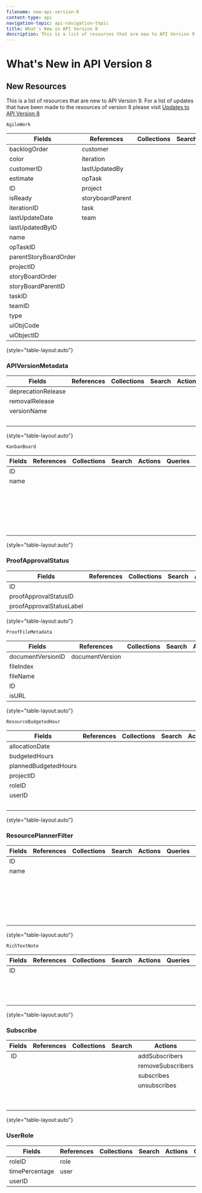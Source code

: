 ```yaml
---
filename: new-api-version-8
content-type: api
navigation-topic: api-navigation-topic
title: What's New in API Version 8
description: This is a list of resources that are new to API Version 9. For a list of updates that have been made to the resources of version 8 please visit Updates to API Version 8
---
```


# What's New in API Version 8

## New Resources

This is a list of resources that are new to API&nbsp;Version 9. For a list of updates that have been made to the resources of version 8 please visit [Updates to API Version 8](../../wf-api/api/new-api-version-8-updates.md)

```AgileWork``` 

| Fields |References |Collections |Search |Actions |Queries |Operations |
|---|---|---|---|---|---|---|
| backlogOrder |customer |&nbsp; |&nbsp; |bulkCopy&nbsp; |&nbsp; |COPY |
| color |iteration&nbsp; |&nbsp; |&nbsp; |&nbsp; |&nbsp; |COUNT |
| customerID |lastUpdatedBy |&nbsp; |&nbsp; |&nbsp; |&nbsp; |DELETE |
| estimate |opTask |&nbsp; |&nbsp; |&nbsp; |&nbsp; |EDIT |
| ID |project |&nbsp; |&nbsp; |&nbsp; |&nbsp; |GET&nbsp; |
| isReady |storyboardParent |&nbsp; |&nbsp; |&nbsp; |&nbsp; |REPORT |
| iterationID |task |&nbsp; |&nbsp; |&nbsp; |&nbsp; |SEARCH |
| lastUpdateDate |team |&nbsp; |&nbsp; |&nbsp; |&nbsp; |&nbsp; |
| lastUpdatedByID |&nbsp; |&nbsp; |&nbsp; |&nbsp; |&nbsp; |&nbsp; |
| name |&nbsp; |&nbsp; |&nbsp; |&nbsp; |&nbsp; |&nbsp; |
| opTaskID |&nbsp; |&nbsp; |&nbsp; |&nbsp; |&nbsp; |&nbsp; |
| parentStoryBoardOrder |&nbsp; |&nbsp; |&nbsp; |&nbsp; |&nbsp; |&nbsp; |
| projectID |&nbsp; |&nbsp; |&nbsp; |&nbsp; |&nbsp; |&nbsp; |
| storyBoardOrder |&nbsp; |&nbsp; |&nbsp; |&nbsp; |&nbsp; |&nbsp; |
| storyBoardParentID |&nbsp; |&nbsp; |&nbsp; |&nbsp; |&nbsp; |&nbsp; |
| taskID&nbsp; |&nbsp; |&nbsp; |&nbsp; |&nbsp; |&nbsp; |&nbsp; |
| teamID |&nbsp; |&nbsp; |&nbsp; |&nbsp; |&nbsp; |&nbsp; |
| type |&nbsp; |&nbsp; |&nbsp; |&nbsp; |&nbsp; |&nbsp; |
| uiObjCode |&nbsp; |&nbsp; |&nbsp; |&nbsp; |&nbsp; |&nbsp; |
| uiObjectID |&nbsp; |&nbsp; |&nbsp; |&nbsp; |&nbsp; |&nbsp; |

{style="table-layout:auto"}

### APIVersionMetadata

| Fields |References |Collections |Search |Actions |Queries |Operations |
|---|---|---|---|---|---|---|
| deprecationRelease |&nbsp; |&nbsp; |&nbsp; |&nbsp; |&nbsp; |COUNT&nbsp; |
| removalRelease |&nbsp; |&nbsp; |&nbsp; |&nbsp; |&nbsp; |GET |
| versionName |&nbsp; |&nbsp; |&nbsp; |&nbsp; |&nbsp; |REPORT |
| &nbsp; |&nbsp; |&nbsp; |&nbsp; |&nbsp; |&nbsp; |SEARCH |

{style="table-layout:auto"}

```KanbanBoard``` 

| Fields |References |Collections |Search |Actions |Queries |Operations |
|---|---|---|---|---|---|---|
| ID |&nbsp; |&nbsp; |&nbsp; |&nbsp; |&nbsp; |ADD |
| name |&nbsp; |&nbsp; |&nbsp; |&nbsp; |&nbsp; |COUNT |
| &nbsp; |&nbsp; |&nbsp; |&nbsp; |&nbsp; |&nbsp; |DELETE |
| &nbsp; |&nbsp; |&nbsp; |&nbsp; |&nbsp; |&nbsp; |EDIT |
| &nbsp; |&nbsp; |&nbsp; |&nbsp; |&nbsp; |&nbsp; |GET |
| &nbsp; |&nbsp; |&nbsp; |&nbsp; |&nbsp; |&nbsp; |REPORT |
| &nbsp; |&nbsp; |&nbsp; |&nbsp; |&nbsp; |&nbsp; |SEARCH |

{style="table-layout:auto"}

### ProofApprovalStatus

| Fields |References |Collections |Search |Actions |Queries |Operations |
|---|---|---|---|---|---|---|
| ID |&nbsp; |&nbsp; |&nbsp; |&nbsp; |&nbsp; |&nbsp; |
| proofApprovalStatusID |&nbsp; |&nbsp; |&nbsp; |&nbsp; |&nbsp; |&nbsp; |
| proofApprovalStatusLabel |&nbsp; |&nbsp; |&nbsp; |&nbsp; |&nbsp; |&nbsp; |

{style="table-layout:auto"}

```ProofFileMetadata``` 

| Fields |References |Collections |Search |Actions |Queries |Operations |
|---|---|---|---|---|---|---|
| documentVersionID |documentVersion |&nbsp; |&nbsp; |&nbsp; |&nbsp; |&nbsp; |
| fileIndex |&nbsp; |&nbsp; |&nbsp; |&nbsp; |&nbsp; |&nbsp; |
| fileName |&nbsp; |&nbsp; |&nbsp; |&nbsp; |&nbsp; |&nbsp; |
| ID |&nbsp; |&nbsp; |&nbsp; |&nbsp; |&nbsp; |&nbsp; |
| isURL |&nbsp; |&nbsp; |&nbsp; |&nbsp; |&nbsp; |&nbsp; |

{style="table-layout:auto"}

```ResourceBudgetedHour``` 

| Fields |References |Collections |Search |Actions |Queries |Operations |
|---|---|---|---|---|---|---|
| allocationDate |&nbsp; |&nbsp; |&nbsp; |&nbsp; |&nbsp; |ADD |
| budgetedHours |&nbsp; |&nbsp; |&nbsp; |&nbsp; |&nbsp; |COUNT |
| plannedBudgetedHours |&nbsp; |&nbsp; |&nbsp; |&nbsp; |&nbsp; |DELETE |
| projectID |&nbsp; |&nbsp; |&nbsp; |&nbsp; |&nbsp; |EDIT |
| roleID |&nbsp; |&nbsp; |&nbsp; |&nbsp; |&nbsp; |GET |
| userID |&nbsp; |&nbsp; |&nbsp; |&nbsp; |&nbsp; |REPORT |
| &nbsp; |&nbsp; |&nbsp; |&nbsp; |&nbsp; |&nbsp; |SEARCH |

{style="table-layout:auto"}

### ResourcePlannerFilter

| Fields |References |Collections |Search |Actions |Queries |Operations |
|---|---|---|---|---|---|---|
| ID |&nbsp; |&nbsp; |&nbsp; |&nbsp; |&nbsp; |ADD |
| name |&nbsp; |&nbsp; |&nbsp; |&nbsp; |&nbsp; |COUNT |
| &nbsp; |&nbsp; |&nbsp; |&nbsp; |&nbsp; |&nbsp; |DELETE |
| &nbsp; |&nbsp; |&nbsp; |&nbsp; |&nbsp; |&nbsp; |EDIT |
| &nbsp; |&nbsp; |&nbsp; |&nbsp; |&nbsp; |&nbsp; |GET |
| &nbsp; |&nbsp; |&nbsp; |&nbsp; |&nbsp; |&nbsp; |REPORT |
| &nbsp; |&nbsp; |&nbsp; |&nbsp; |&nbsp; |&nbsp; |SEARCH |

{style="table-layout:auto"}

```RichTextNote``` 

| Fields |References |Collections |Search |Actions |Queries |Operations |
|---|---|---|---|---|---|---|
| ID |&nbsp; |&nbsp; |&nbsp; |&nbsp; |&nbsp; |COUNT |
| &nbsp; |&nbsp; |&nbsp; |&nbsp; |&nbsp; |&nbsp; |GET |
| &nbsp; |&nbsp; |&nbsp; |&nbsp; |&nbsp; |&nbsp; |REPORT |
| &nbsp; |&nbsp; |&nbsp; |&nbsp; |&nbsp; |&nbsp; |SEARCH |

{style="table-layout:auto"}

### Subscribe

| Fields |References |Collections |Search |Actions |Queries |Operations |
|---|---|---|---|---|---|---|
| &nbsp;ID |&nbsp; |&nbsp; |&nbsp; |addSubscribers |subscribers |ADD |
| &nbsp; |&nbsp; |&nbsp; |&nbsp; |removeSubscribers |&nbsp; |COUNT&nbsp; |
| &nbsp; |&nbsp; |&nbsp; |&nbsp; |subscribes |&nbsp; |DELETE |
| &nbsp; |&nbsp; |&nbsp; |&nbsp; |unsubscribes |&nbsp; |GET |
| &nbsp; |&nbsp; |&nbsp; |&nbsp; |&nbsp; |&nbsp; |REPORT |
| &nbsp; |&nbsp; |&nbsp; |&nbsp; |&nbsp; |&nbsp; |SEARCH |

{style="table-layout:auto"}

### UserRole

| Fields |References |Collections |Search |Actions |Queries |Operations |
|---|---|---|---|---|---|---|
| roleID |role |&nbsp; |&nbsp; |&nbsp; |&nbsp; |&nbsp; |
| timePercentage |user |&nbsp; |&nbsp; |&nbsp; |&nbsp; |&nbsp; |
| userID |&nbsp; |&nbsp; |&nbsp; |&nbsp; |&nbsp; |&nbsp; |


